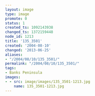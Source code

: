 ```yaml
---
layout: image
type: image
promote: 0
status: 1
created_ts: 1092143938
changed_ts: 1372159448
node_id: 1213
title: '135_3501'
created: '2004-08-10'
changed: '2013-06-25'
aliases:
- "/2004/08/10/135_3501/"
permalink: "/2004/08/10/135_3501/"
tags:
- Banks Peninsula
images:
- - src: image/images/135_3501-1213.jpg
    name: 135_3501-1213.jpg
---
```


